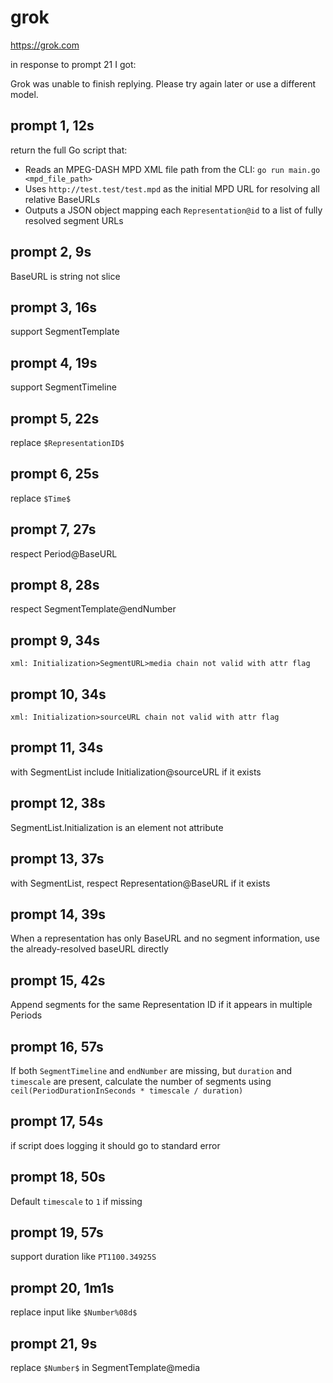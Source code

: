 # grok

https://grok.com

in response to prompt 21 I got:

Grok was unable to finish replying.
Please try again later or use a different model.

## prompt 1, 12s

return the full Go script that:
- Reads an MPEG-DASH MPD XML file path from the CLI: `go run main.go <mpd_file_path>`
- Uses `http://test.test/test.mpd` as the initial MPD URL for resolving all relative BaseURLs
- Outputs a JSON object mapping each `Representation@id` to a list of fully resolved segment URLs

## prompt 2, 9s

BaseURL is string not slice

## prompt 3, 16s

support SegmentTemplate

## prompt 4, 19s

support SegmentTimeline

## prompt 5, 22s

replace `$RepresentationID$`

## prompt 6, 25s

replace `$Time$`

## prompt 7, 27s

respect Period@BaseURL

## prompt 8, 28s

respect SegmentTemplate@endNumber

## prompt 9, 34s

~~~
xml: Initialization>SegmentURL>media chain not valid with attr flag
~~~

## prompt 10, 34s

~~~
xml: Initialization>sourceURL chain not valid with attr flag
~~~

## prompt 11, 34s

with SegmentList include Initialization@sourceURL if it exists

## prompt 12, 38s

SegmentList.Initialization is an element not attribute

## prompt 13, 37s

with SegmentList, respect Representation@BaseURL if it exists

## prompt 14, 39s

When a representation has only BaseURL and no segment information, use the
already-resolved baseURL directly

## prompt 15, 42s

Append segments for the same Representation ID if it appears in multiple
Periods

## prompt 16, 57s

If both `SegmentTimeline` and `endNumber` are missing, but `duration` and
`timescale` are present, calculate the number of segments using
`ceil(PeriodDurationInSeconds * timescale / duration)`

## prompt 17, 54s

if script does logging it should go to standard error

## prompt 18, 50s

Default `timescale` to `1` if missing

## prompt 19, 57s

support duration like `PT1100.34925S`

## prompt 20, 1m1s

replace input like `$Number%08d$`

## prompt 21, 9s

replace `$Number$` in SegmentTemplate@media
